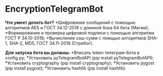 # EncryptionTelegramBot

__Что умеет делать бот?__
  *Шифрование сообщений с помощью алгоритмов AES и ГОСТ 34.12-2018 с длинной бока 64 бита (Магма);
  *Формирование и проверка цифровой подписи с помощью алгоритма ГОСТ Р 34.10-2018;
  *Вычисление хэш-сумм с помщью алгоритмов SHA-1, SHA-2, MD5, ГОСТ 34.11-2018 (Стрибог).
  
__Для запуска бота вы должны:__
    *Вписать token телеграм-бота в config.py;
    *Установить pyTelegramBotAPI (pip install pyTelegramBotAPI);
    *Установить cryptography (pip install cryptography);
    *Установить pygost (pip install pygost);
    *Установить hashlib (pip install hashlib).
  

